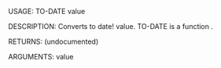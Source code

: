 USAGE:
     TO-DATE value 

DESCRIPTION:
     Converts to date! value.
     TO-DATE is a function .

RETURNS:
    (undocumented)

ARGUMENTS:
    value

